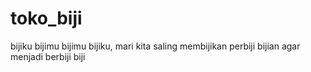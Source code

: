 # toko_biji
bijiku bijimu bijimu bijiku, mari kita saling membijikan perbiji bijian agar menjadi berbiji biji
